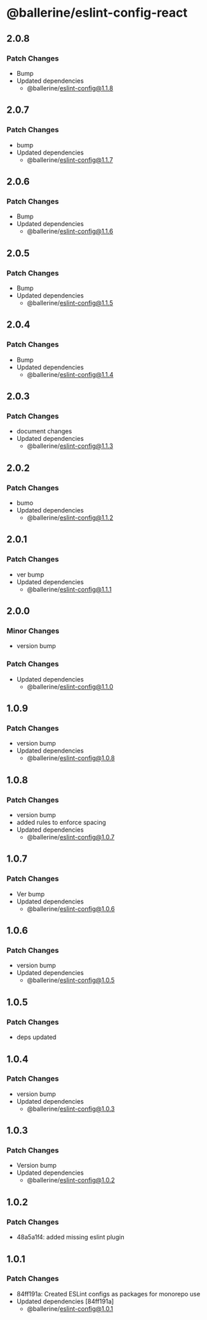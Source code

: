 # @ballerine/eslint-config-react

## 2.0.8

### Patch Changes

- Bump
- Updated dependencies
  - @ballerine/eslint-config@1.1.8

## 2.0.7

### Patch Changes

- bump
- Updated dependencies
  - @ballerine/eslint-config@1.1.7

## 2.0.6

### Patch Changes

- Bump
- Updated dependencies
  - @ballerine/eslint-config@1.1.6

## 2.0.5

### Patch Changes

- Bump
- Updated dependencies
  - @ballerine/eslint-config@1.1.5

## 2.0.4

### Patch Changes

- Bump
- Updated dependencies
  - @ballerine/eslint-config@1.1.4

## 2.0.3

### Patch Changes

- document changes
- Updated dependencies
  - @ballerine/eslint-config@1.1.3

## 2.0.2

### Patch Changes

- bumo
- Updated dependencies
  - @ballerine/eslint-config@1.1.2

## 2.0.1

### Patch Changes

- ver bump
- Updated dependencies
  - @ballerine/eslint-config@1.1.1

## 2.0.0

### Minor Changes

- version bump

### Patch Changes

- Updated dependencies
  - @ballerine/eslint-config@1.1.0

## 1.0.9

### Patch Changes

- version bump
- Updated dependencies
  - @ballerine/eslint-config@1.0.8

## 1.0.8

### Patch Changes

- version bump
- added rules to enforce spacing
- Updated dependencies
  - @ballerine/eslint-config@1.0.7

## 1.0.7

### Patch Changes

- Ver bump
- Updated dependencies
  - @ballerine/eslint-config@1.0.6

## 1.0.6

### Patch Changes

- version bump
- Updated dependencies
  - @ballerine/eslint-config@1.0.5

## 1.0.5

### Patch Changes

- deps updated

## 1.0.4

### Patch Changes

- version bump
- Updated dependencies
  - @ballerine/eslint-config@1.0.3

## 1.0.3

### Patch Changes

- Version bump
- Updated dependencies
  - @ballerine/eslint-config@1.0.2

## 1.0.2

### Patch Changes

- 48a5a1f4: added missing eslint plugin

## 1.0.1

### Patch Changes

- 84ff191a: Created ESLint configs as packages for monorepo use
- Updated dependencies [84ff191a]
  - @ballerine/eslint-config@1.0.1
